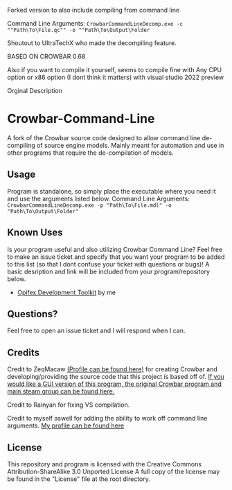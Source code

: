Forked version to also include compiling from command line

Command Line Arguments: ``CrowbarCommandLineDecomp.exe -c ""Path\To\File.qc"" -o ""Path\To\Output\Folder``

Shoutout to UltraTechX  who made the decompiling feature.

BASED ON CROWBAR 0.68

Also if you want to compile it yourself, seems to compile fine with Any CPU option or x86 option (I dont think it matters) with visual studio 2022 preview

Orginal Description

# Crowbar-Command-Line
A fork of the Crowbar source code designed to allow command line de-compiling of source engine models. Mainly meant for automation and use in other programs that require the de-compilation of models.

## Usage
Program is standalone, so simply place the executable where you need it and use the arguments listed below.
Command Line Arguments: ``CrowbarCommandLineDecomp.exe -p "Path\To\File.mdl" -o "Path\To\Output\Folder"``

## Known Uses
Is your program useful and also utilizing Crowbar Command Line? Feel free to make an issue ticket and specify that you want your program to be added to this list (so that I dont confuse your ticket with questions or bugs)! A basic desription and link will be included from your program/repository below. 

- [Opifex Development Toolkit](https://github.com/UltraTechX/Opifex-Toolkit) by me

## Questions?
Feel free to open an issue ticket and I will respond when I can.

## Credits
Credit to ZeqMacaw [(Profile can be found here)](https://steamcommunity.com/id/zeqmacaw) for creating Crowbar and developing/providing the source code that this project is based off of.
[If you would like a GUI version of this program, the original Crowbar program and main steam group can be found here.](https://steamcommunity.com/groups/CrowbarTool)

Credit to Rainyan for fixing VS compilation.

Credit to myself aswell for adding the ability to work off command line arguments. [My profile can be found here](https://steamcommunity.com/id/okfay)

## License
This repository and program is licensed with the Creative Commons Attribution-ShareAlike 3.0 Unported License
A full copy of the license may be found in the "License" file at the root directory.
